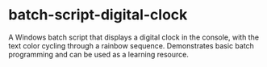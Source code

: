 # batch-script-digital-clock
A Windows batch script that displays a digital clock in the console, with the text color cycling through a rainbow sequence. Demonstrates basic batch programming and can be used as a learning resource.
